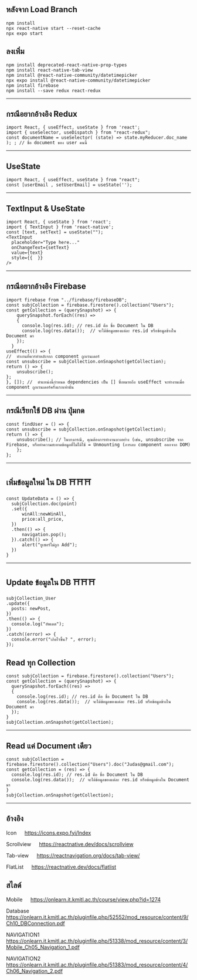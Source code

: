 ## หลังจาก Load Branch
```JS
npm install
npx react-native start --reset-cache
npx expo start
```


## ลงเพิ่ม
```JS
npm install deprecated-react-native-prop-types
npm install react-native-tab-view 
npm install @react-native-community/datetimepicker
npx expo install @react-native-community/datetimepicker
npm install firebase
npm install --save redux react-redux 
```


---

## กรณีอยากอ้างอิง Redux
<!-- Import ก่อน -->
```JS
import React, { useEffect, useState } from 'react';
import { useSelector, useDispatch } from "react-redux";
const documentName = useSelector( (state) => state.myReducer.doc_name ); ; // ชื่อ document ของ user คนนี้
```

---

## UseState
```JS
import React, { useEffect, useState } from "react";
const [userEmail , setUserEmail] = useState('');
```

---

## TextInput & UseState
```JS
import React, { useState } from 'react';
import { TextInput } from 'react-native';
const [text, setText] = useState("");
<TextInput
  placeholder="Type here..."
  onChangeText={setText}
  value={text}
  style={{  }}
/>
```

---

## กรณีอยากอ้างอิง Firebase
```JS
import firebase from "../firebase/firebaseDB";
const subjCollection = firebase.firestore().collection("Users");
const getCollection = (querySnapshot) => {
    querySnapshot.forEach((res) => 
    {
      console.log(res.id); // res.id คือ ชื่อ Document ใน DB
      console.log(res.data());  // จะได้ข้อมูลของแต่ละ res.id หรือข้อมูลข้างใน Document มา
    });
  }
useEffect(() => {
//  ทำงานที่ควรทำหลังจาก component ถูกเรนเดอร์
const unsubscribe = subjCollection.onSnapshot(getCollection);
return () => {
    unsubscribe();
};
}, []); //  ตำแหน่งนี้กำหนด dependencies เป็น [] ซึ่งหมายถึง useEffect จะทำงานเมื่อ component ถูกเรนเดอร์ครั้งแรกเท่านั้น
```

---

## กรณีเรียกใช้ DB ผ่าน ปุ่มกด
```JS
const findUser = () => {
const unsubscribe = subjCollection.onSnapshot(getCollection);
return () => {
    unsubscribe(); // ในบางกรณี, คุณต้องการทำงานบางอย่าง (เช่น, unsubscribe จาก Firebase, หรือทำความสะอาดข้อมูลที่ไม่ได้ใช้ = Unmounting (การลบ component ออกจาก DOM)
    };
};
```

---

## เพิ่มข้อมูลใหม่ ใน DB ⛩️⛩️⛩️
```JS
const UpdateData = () => {
  subjCollection.doc(point)
  .set({
      winAll:newWinAll,
      price:all_price,
  })
  .then(() => {
      navigation.pop();
  }).catch(() => {
      alert("ยูเซอร์ไม่ถูก Add");
  })
}
```

---

## Update ข้อมูลใน DB ⛩️⛩️⛩️
```JS
subjCollection_User
.update({
  posts: newPost,
})
.then(() => {
  console.log("อัพเดต");
})
.catch((error) => {
  console.error("เกิดไรขึ้น? ", error);
});
```

## Read ทุก Collection
```JS
const subjCollection = firebase.firestore().collection("Users");
const getCollection = (querySnapshot) => {
  querySnapshot.forEach((res) => 
  {
    console.log(res.id); // res.id คือ ชื่อ Document ใน DB
    console.log(res.data());  // จะได้ข้อมูลของแต่ละ res.id หรือข้อมูลข้างใน Document มา
  });
}
subjCollection.onSnapshot(getCollection);
```

---

## Read แค่ Document เดียว
```JS
const subjCollection = firebase.firestore().collection("Users").doc("Judas@gmail.com");
const getCollection = (res) => {
  console.log(res.id); // res.id คือ ชื่อ Document ใน DB
  console.log(res.data());  // จะได้ข้อมูลของแต่ละ res.id หรือข้อมูลข้างใน Document มา
}
subjCollection.onSnapshot(getCollection);
```

---

## อ้างอิง
Icon &emsp; https://icons.expo.fyi/Index

Scrollview &emsp; https://reactnative.dev/docs/scrollview

Tab-view &emsp; https://reactnavigation.org/docs/tab-view/

FlatList &emsp; https://reactnative.dev/docs/flatlist


## สไลด์
Mobile
&emsp; https://onlearn.it.kmitl.ac.th/course/view.php?id=1274

Database 
&emsp; https://onlearn.it.kmitl.ac.th/pluginfile.php/52552/mod_resource/content/9/Ch10_DBConnection.pdf

NAVIGATION1 
&emsp; https://onlearn.it.kmitl.ac.th/pluginfile.php/51338/mod_resource/content/3/Mobile_Ch05_Navigation_1.pdf

NAVIGATION2 
&emsp; https://onlearn.it.kmitl.ac.th/pluginfile.php/51383/mod_resource/content/4/Ch06_Navigation_2.pdf

